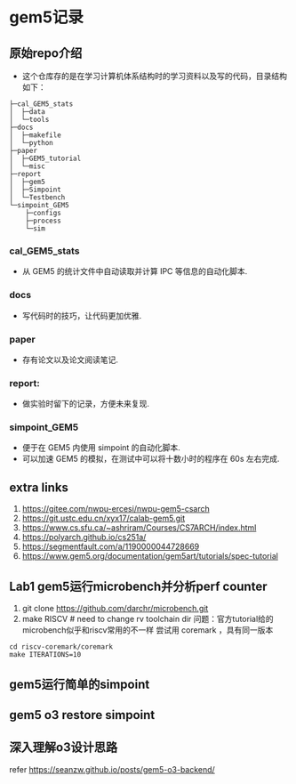 # gem5记录

## 原始repo介绍
+   这个仓库存的是在学习计算机体系结构时的学习资料以及写的代码，目录结构如下：

```
├─cal_GEM5_stats
│  ├─data
│  └─tools
├─docs
│  ├─makefile
│  └─python
├─paper
│  ├─GEM5_tutorial
│  └─misc
├─report
│  ├─gem5
│  ├─Simpoint
│  └─Testbench
└─simpoint_GEM5
    ├─configs
    ├─process
    └─sim
```

### cal_GEM5_stats
+   从 GEM5 的统计文件中自动读取并计算 IPC 等信息的自动化脚本.

### docs
+   写代码时的技巧，让代码更加优雅.

### paper
+   存有论文以及论文阅读笔记.

### report:
+   做实验时留下的记录，方便未来复现.

### simpoint_GEM5
+   便于在 GEM5 内使用 simpoint 的自动化脚本.
+   可以加速 GEM5 的模拟，在测试中可以将十数小时的程序在 60s 左右完成.

## extra links

1. https://gitee.com/nwpu-ercesi/nwpu-gem5-csarch
1. https://git.ustc.edu.cn/xyx17/calab-gem5.git
1. https://www.cs.sfu.ca/~ashriram/Courses/CS7ARCH/index.html
1. https://polyarch.github.io/cs251a/
1. https://segmentfault.com/a/1190000044728669
1. https://www.gem5.org/documentation/gem5art/tutorials/spec-tutorial


## Lab1 gem5运行microbench并分析perf counter
1. git clone https://github.com/darchr/microbench.git
1. make RISCV # need to change rv toolchain dir
问题：官方tutorial给的microbench似乎和riscv常用的不一样
尝试用 coremark ，具有同一版本

```
cd riscv-coremark/coremark
make ITERATIONS=10
```

## gem5运行简单的simpoint

## gem5 o3 restore simpoint

## 深入理解o3设计思路

refer https://seanzw.github.io/posts/gem5-o3-backend/